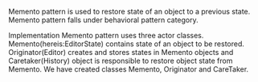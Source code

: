 Memento pattern is used to restore state of an object to a previous state.
Memento pattern falls under behavioral pattern category.

Implementation
Memento pattern uses three actor classes. Memento(hereis:EditorState) contains state of an object to be restored.
Originator(Editor) creates and stores states in Memento objects and Caretaker(History) object is responsible 
to restore object state from Memento. We have created classes Memento, Originator and CareTaker.

